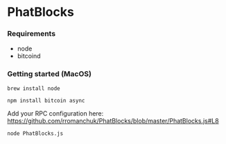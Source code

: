 # PhatBlocks

### Requirements
* node
* bitcoind


### Getting started (MacOS)

`brew install node`

`npm install bitcoin async`

Add your RPC configuration here: 
https://github.com/rromanchuk/PhatBlocks/blob/master/PhatBlocks.js#L8

`node PhatBlocks.js`

